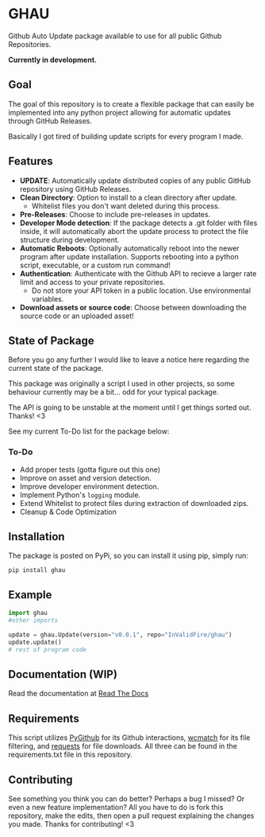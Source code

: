 # GHAU
Github Auto Update package available to use for all public Github Repositories. 

**Currently in development.**

## Goal
The goal of this repository is to create a flexible package that can easily be implemented into any python project allowing for automatic updates through GitHub Releases. 

Basically I got tired of building update scripts for every program I made.
## Features
- **UPDATE**: Automatically update distributed copies of any public GitHub repository using GitHub Releases.
- **Clean Directory**: Option to install to a clean directory after update.
	- Whitelist files you don't want deleted during this process.
- **Pre-Releases**: Choose to include pre-releases in updates.
- **Developer Mode detection**: If the package detects a .git folder with files inside, it will automatically abort the update process to protect the file structure during development.
- **Automatic Reboots**: Optionally automatically reboot into the newer program after update installation. Supports rebooting into a python script, executable, or a custom run command!
- **Authentication**: Authenticate with the Github API to recieve a larger rate limit and access to your private repositories.
  - Do not store your API token in a public location. Use environmental variables.
- **Download assets or source code**: Choose between downloading the source code or an uploaded asset!
## State of Package
Before you go any further I would like to leave a notice here regarding the current state of the package.

This package was originally a script I used in other projects, so some behaviour currently may be a bit... odd for your typical package.

The API is going to be unstable at the moment until I get things sorted out. Thanks! <3

See my current To-Do list for the package below:
### To-Do
- Add proper tests (gotta figure out this one)
- Improve on asset and version detection.
- Improve developer environment detection.
- Implement Python's `logging` module.
- Extend Whitelist to protect files during extraction of downloaded zips.
- Cleanup & Code Optimization
## Installation
The package is posted on PyPi, so you can install it using pip, simply run:
```
pip install ghau
```
## Example
```py
import ghau
#other imports

update = ghau.Update(version="v0.0.1", repo="InValidFire/ghau")
update.update()
# rest of program code
```
## Documentation (WIP)
Read the documentation at [Read The Docs](https://ghau.readthedocs.io/en/latest/index.html)
## Requirements
This script utilizes [PyGithub](https://github.com/PyGithub/PyGithub) for its Github interactions, [wcmatch](https://github.com/facelessuser/wcmatch) for its file filtering, and [requests](https://github.com/psf/requests) for file downloads. All three can be found in the requirements.txt file in this repository.
## Contributing
See something you think you can do better? Perhaps a bug I missed? Or even a new feature implementation? All you have to do is fork this repository, make the edits, then open a pull request explaining the changes you made. Thanks for contributing! <3
